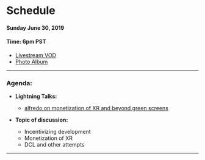 # Schedule

#### Sunday June 30, 2019
#### **Time:** 6pm PST

- [Livestream VOD](https://youtu.be/4cRwS1Z0rA8)
- [Photo Album](https://imgur.com/a/d1pChra)

-------------------------------------------


### **Agenda:**

 - **Lightning Talks:**
   - [alfredo on monetization of XR and beyond green screens](https://youtu.be/5U_UrFnVzzs)

 - **Topic of discussion:**
   - Incentivizing development
   - Monetization of XR
   - DCL and other attempts

---



